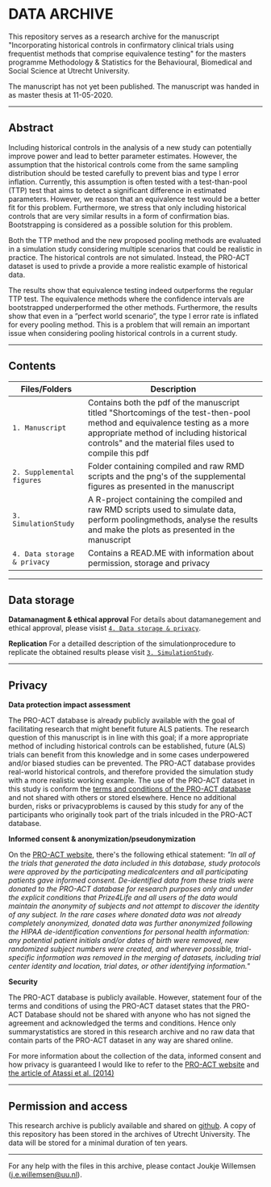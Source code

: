 DATA ARCHIVE
===
This repository serves as a research archive for the manuscript "Incorporating historical controls in confirmatory clinical trials using frequentist methods that comprise equivalence testing" for the masters programme Methodology & Statistics for the Behavioural, Biomedical and Social Science at Utrecht University.

The manuscript has not yet been published. The manuscript was handed in as master thesis at 11-05-2020.

---
**Abstract**
---
Including historical controls in the analysis of a new study can potentially improve power and lead to better parameter estimates. However, the assumption that the historical controls come from the same sampling distribution should be tested carefully to prevent bias and type I error inflation. Currently, this assumption is often tested with a test-than-pool (TTP) test that aims to detect a significant difference in estimated parameters. However, we reason that an equivalence test would be a better fit for this problem. Furthermore, we stress that only including historical controls that are very similar results in a form of confirmation bias. Bootstrapping is considered as a possible solution for this problem. 

Both the TTP method and the new proposed pooling methods are evaluated in a simulation study considering multiple scenarios that could be realistic in practice. The historical controls are not simulated. Instead, the PRO-ACT dataset is used to privde a provide a more realistic example of historical data. 

The results show that equivalence testing indeed outperforms the regular TTP test. The equivalence methods where the confidence intervals are bootstrapped underperformed the other methods. Furthermore, the results show that even in a ”perfect world scenario”, the type I error rate is inflated for every pooling method. This is a problem that will remain an important issue when considering pooling historical controls in a current study.

---
**Contents**
---
| Files/Folders              | Description   |
| -----------------          | ------------- |
|`1. Manuscript`          |Contains both the pdf of the manuscript titled "Shortcomings of the test-then-pool method and equivalence testing as a more appropriate method of including historical controls" and the material files used to compile this pdf|
|`2. Supplemental figures`                    |Folder containing compiled and raw RMD scripts and the png's of the supplemental figures as presented in the manuscript|
|`3. SimulationStudy`	     |A R-project containing the compiled and raw RMD scripts used to simulate data, perform poolingmethods, analyse the results and make the plots as presented in the manuscript|
|`4. Data storage & privacy` |Contains a READ.ME with information about permission, storage and privacy|

---
**Data storage**
---

**Datamanagment & ethical approval**
For details about datamanegement and ethical approval, please visist [`4. Data storage & privacy`](https://github.com/JoukjeWillemsen/Research-Repository-Master-Thesis/tree/master/4.Data%20storage%20%26%20privacy).

**Replication**
For a detailled description of the simulationprocedure to replicate the obtained results please visit [`3. SimulationStudy`](https://github.com/JoukjeWillemsen/Research-Repository-Master-Thesis/tree/master/3.SimulationStudy).

---
**Privacy**
---

**Data protection impact assessment**

The PRO-ACT database is already publicly available with the goal of facilitating research that might benefit future ALS patients. The research question of this manuscript is in line with this goal; if a more appropriate method of including historical controls can be established, future (ALS) trials can benefit from this knowledge and in some cases underpowered and/or biased studies can be prevented. The PRO-ACT database provides real-world historical controls, and therefore provided the simulation study with a more realistic working example. 
The use of the PRO-ACT dataset in this study is conform the [terms and conditions of the PRO-ACT database](https://nctu.partners.org/ProACT/Document/DisplayLatest/1) and not shared with others or stored elsewhere. Hence no additional burden, risks or privacyproblems is caused by this study for any of the participants who originally took part of the trials inlcuded in the PRO-ACT database.

**Informed consent & anonymization/pseudonymization**

On the [PRO-ACT website](https://nctu.partners.org/ProACT/Document/DisplayLatest/9), there's the following ethical statement: *"In all of the trials that generated the data included in this database, study protocols were approved by the participating medicalcenters and all participating patients gave informed consent. De-identified data from these trials were donated to the PRO-ACT database for research purposes only and under the explicit conditions that Prize4Life and all users of the data would maintain the anonymity of subjects and not attempt to discover the identity of any subject. In the rare cases where donated data was not already completely anonymized, donated data was further anonymized following the HIPAA de-identification conventions for personal health information: any potential patient initials and/or dates of birth were removed, new randomized subject numbers were created, and wherever possible, trial-specific information was removed in the merging of datasets, including trial center identity and location, trial dates, or other identifying information."*

**Security**

The PRO-ACT database is publicly available. However, statement four of the terms and conditions of using the PRO-ACT dataset states that the PRO-ACT Database should not be shared with anyone who has not signed the agreement and acknowledged the terms and conditions. Hence only summarystatistics are stored in this research archive and no raw data that contain parts of the PRO-ACT dataset in any way are shared online. 

For more information about the collection of the data, informed consent and how privacy is guaranteed I would like to refer to the [PRO-ACT website](https://nctu.partners.org/ProACT/Document/DisplayLatest/9) and [the article of Atassi et al. (2014)](https://www.ncbi.nlm.nih.gov/pubmed/25298304)

---
**Permission and access**
---

This research archive is publicly available and shared on [github](https://github.com/JoukjeWillemsen/Research-Repository-Master-Thesis). A copy of this repository has been stored in the archives of Utrecht University. The data will be stored for a minimal duration of ten years.

---

For any help with the files in this archive, please contact Joukje Willemsen (j.e.willemsen@uu.nl). 
